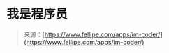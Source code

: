 <!--yml

category: 未分类

date: 2024-05-29 13:22:48

-->

# 我是程序员

> 来源：[https://www.fellipe.com/apps/im-coder/](https://www.fellipe.com/apps/im-coder/)
